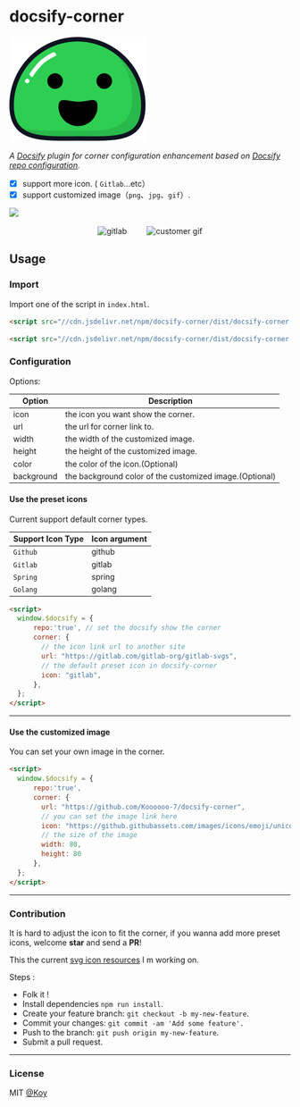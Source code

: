 # docsify-corner

![docsify](https://github.com/docsifyjs/docsify/raw/develop/docs/_media/icon.svg)

*A [Docsify](https://docsify.js.org/) plugin for corner configuration enhancement based on [Docsify repo configuration](https://docsify.js.org/#/configuration?id=repo).*

- [x] support more icon. ( `Gitlab`...etc）
- [x] support customized image（`png`、`jpg`、`gif`）.

[![](https://data.jsdelivr.com/v1/package/npm/docsify-corner/badge)](https://www.jsdelivr.com/package/npm/docsify-corner)



<div align="center">
    <img src="https://user-images.githubusercontent.com/33706142/89785634-4e3ff300-db4d-11ea-9eb5-16ae5e1512ee.png" alt="gitlab" width=45%/>
    &emsp;&emsp;
    <img src="https://i.loli.net/2020/08/10/iEWkLXpRCSAv1IN.gif" alt="customer gif" width=45%/>
</div>

## Usage

### Import

Import one of the script in `index.html`.

```html
<script src="//cdn.jsdelivr.net/npm/docsify-corner/dist/docsify-corner.js"></script>
```

```html
<script src="//cdn.jsdelivr.net/npm/docsify-corner/dist/docsify-corner.min.js"></script>
```

### Configuration

Options:

| Option     | Description                         |
| ------     | ----------------------------------- |
| icon       | the icon you want show the corner.  |
| url        | the url for corner link to.         |
| width      | the width of the customized image.  |
| height     | the height of the customized image. |
| color      | the color of the icon.(Optional)    |
| background | the background color of the customized image.(Optional) |


#### Use the preset icons

Current support default corner types.

| Support Icon Type | Icon argument |
| ----------------- | ------------- |
| `Github`          | github        |
| `Gitlab`          | gitlab        |
| `Spring`          | spring        |
| `Golang`          | golang        |



```html
<script>
  window.$docsify = {
      repo:'true', // set the docsify show the corner
      corner: {
        // the icon link url to another site  
        url: "https://gitlab.com/gitlab-org/gitlab-svgs", 
        // the default preset icon in docsify-corner  
        icon: "gitlab", 
      },
  };
</script>
```

---

#### Use the customized image

You can set your own  image in the corner.

```html
<script>
  window.$docsify = {
      repo:'true',
      corner: {
        url: "https://github.com/Koooooo-7/docsify-corner",
        // you can set the image link here  
        icon: "https://github.githubassets.com/images/icons/emoji/unicode/1f48a.png",
        // the size of the image  
        width: 80,
        height: 80
      },
  };
</script>
```

---

### Contribution

It is hard to adjust the icon to fit the corner, if you wanna add more preset icons, welcome **star** and send a **PR**!

This the current [svg icon resources](https://gitlab.com/gitlab-org/gitlab-svgs)  I m working on.

Steps :

- Folk it !
- Install dependencies `npm run install`.
- Create your feature branch: `git checkout -b my-new-feature`.
- Commit your changes: `git commit -am 'Add some feature'.`
- Push to the branch: `git push origin my-new-feature`.
- Submit a pull request.

---

### License

MIT [@Koy](https://github.com/Koooooo-7)

